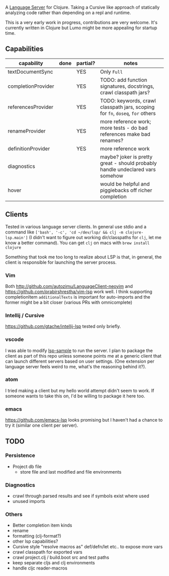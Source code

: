 A [Language Server](https://microsoft.github.io/language-server-protocol/) for Clojure. Taking a Cursive like approach of statically analyzing code rather than depending on a repl and runtime.

This is a very early work in progress, contributions are very welcome. It's currently written in Clojure but Lumo might be more appealing for startup time. 

## Capabilities

| capability | done | partial? | notes |
| ---------- | ---- | -------- | ----- |
| textDocumentSync |  | YES | Only `Full` |
| completionProvider | | YES | TODO: add function signatures, docstrings, crawl classpath jars? |
| referencesProvider | | YES | TODO: keywords, crawl classpath jars, scoping for `fn`, `doseq`, `for` others |
| renameProvider | | YES | more reference work; more tests - do bad references make bad renames? |
| definitionProvider | | YES | more reference work |
| diagnostics | | | maybe? joker is pretty great - should probably handle undeclared vars somehow |
| hover | | | would be helpful and piggiebacks off  richer completion | 


## Clients

Tested in various language server clients. In general use stdio and a command like `['bash', '-c', 'cd ~/dev/lsp/ && clj -m clojure-lsp.main']` (I didn't want to figure out working dir/classpaths for `clj`, let me know a better command). You can get `clj` on macs with `brew install clojure`

Something that took me too long to realize about LSP is that, in general, the client is responsible for launching the server process. 

### Vim 
Both http://github.com/autozimu/LanguageClient-neovim and https://github.com/prabirshrestha/vim-lsp work well. I think supporting completionItem `additionalTexts` is important for auto-imports and the former might be a bit closer (various PRs with omnicomplete)

### Intellij / Cursive
https://github.com/gtache/intellij-lsp tested only briefly. 

### vscode
I was able to modify [lsp-sample](https://github.com/Microsoft/vscode-extension-samples/tree/master/lsp-sample) to run the server. I plan to package the client as part of this repo unless someone points me at a generic client that can launch different servers based on user settings. (One extension per language server feels weird to me, what's the reasoning behind it?).

### atom
I tried making a client but my hello world attempt didn't seem to work. If someone wants to take this on, I'd be willing to package it here too. 

### emacs
https://github.com/emacs-lsp looks promising but I haven't had a chance to try it (similar one client per server).

## TODO

### Persistence
- Project db file 
  - store file and last modified and file environments

### Diagnostics 
- crawl through parsed results and see if symbols exist where used
- unused imports

### Others
- Better completion item kinds
- rename
- formatting (clj-format?)
- other lsp capabilities?
- Cursive style "resolve macros as" def/defn/let etc.. to expose more vars
- crawl classpath for exported vars 
- crawl project.clj / build.boot src and test paths
- keep separate cljs and clj environments
- handle cljc reader-macros
